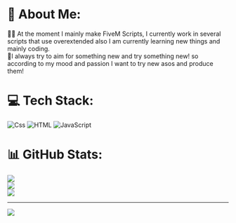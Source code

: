 # 💫 About Me:
🧑‍💻 At the moment I mainly make FiveM Scripts, I currently work in several scripts that use overextended also I am currently learning new things and mainly coding.<br>🚀I always try to aim for something new and try something new! so according to my mood and passion I want to try new asos and produce them!<br>

# 💻 Tech Stack:
  <img alt="Css" src="https://img.shields.io/badge/CSS-1572B6?logo=css3&logoColor=white&style=flat" />
 <img alt="HTML" src="https://img.shields.io/badge/HTML-E34F26?logo=html5&logoColor=white&style=flat"/>  
 <img alt="JavaScript" src="https://img.shields.io/badge/JavaScript-F7DF1E?logo=javascript&logoColor=white&style=flat" />


# 📊 GitHub Stats:
![](https://github-readme-stats.vercel.app/api?username=EppuDevelopment&theme=dark&hide_border=false&include_all_commits=false&count_private=false)<br/>
![](https://github-readme-streak-stats.herokuapp.com/?user=EppuDevelopment&theme=dark&hide_border=false)<br/>
![](https://github-readme-stats.vercel.app/api/top-langs/?username=EppuDevelopment&theme=dark&hide_border=false&include_all_commits=false&count_private=false&layout=compact)

---
[![](https://visitcount.itsvg.in/api?id=DuckScriptsFiveM&icon=1&color=12)](https://visitcount.itsvg.in)

<!-- Proudly created with GPRM ( https://gprm.itsvg.in ) -->
